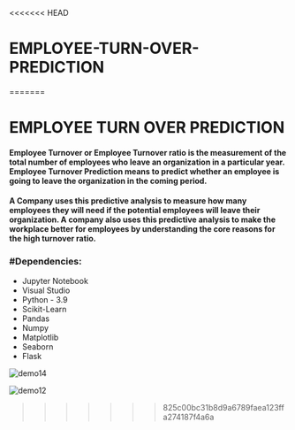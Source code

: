 <<<<<<< HEAD
# EMPLOYEE-TURN-OVER-PREDICTION
=======
# EMPLOYEE TURN OVER PREDICTION

#### Employee Turnover or Employee Turnover ratio is the measurement of the total number of employees who leave an organization in a particular year. Employee Turnover Prediction means to predict whether an employee is going to leave the organization in the coming period.
#### A Company uses this predictive analysis to measure how many employees they will need if the potential employees will leave their organization. A company also uses this predictive analysis to make the workplace better for employees by understanding the core reasons for the high turnover ratio.
        
 ### #Dependencies:
* Jupyter Notebook
* Visual Studio
* Python - 3.9
* Scikit-Learn
* Pandas
* Numpy
* Matplotlib
* Seaborn  
* Flask

![demo14](https://user-images.githubusercontent.com/115715763/227861268-04b3c2b2-d238-4a93-af0e-e7226582f1aa.png)
    
![demo12](https://user-images.githubusercontent.com/115715763/227861347-b8117955-46ae-48ca-8d04-fae1101b4609.png)

>>>>>>> 825c00bc31b8d9a6789faea123ffa274187f4a6a
